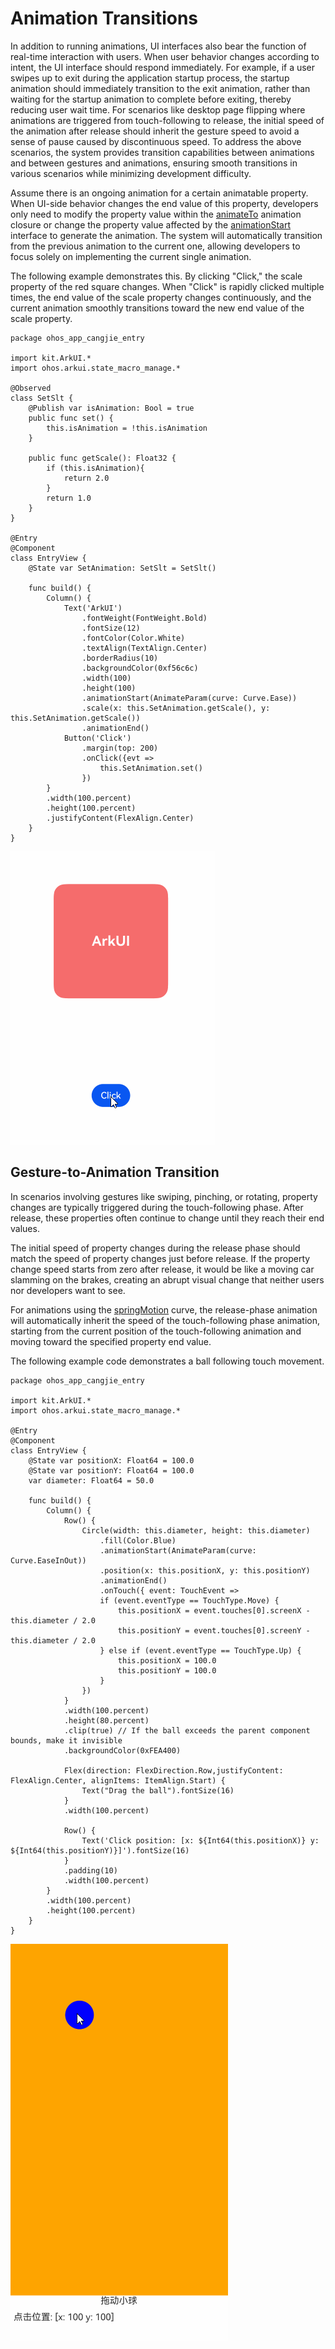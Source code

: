 # Animation Transitions

In addition to running animations, UI interfaces also bear the function of real-time interaction with users. When user behavior changes according to intent, the UI interface should respond immediately. For example, if a user swipes up to exit during the application startup process, the startup animation should immediately transition to the exit animation, rather than waiting for the startup animation to complete before exiting, thereby reducing user wait time. For scenarios like desktop page flipping where animations are triggered from touch-following to release, the initial speed of the animation after release should inherit the gesture speed to avoid a sense of pause caused by discontinuous speed. To address the above scenarios, the system provides transition capabilities between animations and between gestures and animations, ensuring smooth transitions in various scenarios while minimizing development difficulty.

Assume there is an ongoing animation for a certain animatable property. When UI-side behavior changes the end value of this property, developers only need to modify the property value within the [animateTo](../../../reference/source_en/arkui-cj/cj-animation-animateto.md#func-animatetoanimateparamunit) animation closure or change the property value affected by the [animationStart](../../../reference/source_en/arkui-cj/cj-animation-animation.md#func-animationstartanimateparam) interface to generate the animation. The system will automatically transition from the previous animation to the current one, allowing developers to focus solely on implementing the current single animation.

The following example demonstrates this. By clicking "Click," the scale property of the red square changes. When "Click" is rapidly clicked multiple times, the end value of the scale property changes continuously, and the current animation smoothly transitions toward the new end value of the scale property.

 <!--run-->

```cangjie
package ohos_app_cangjie_entry

import kit.ArkUI.*
import ohos.arkui.state_macro_manage.*

@Observed
class SetSlt {
    @Publish var isAnimation: Bool = true
    public func set() {
        this.isAnimation = !this.isAnimation
    }

    public func getScale(): Float32 {
        if (this.isAnimation){
            return 2.0
        }
        return 1.0
    }
}

@Entry
@Component
class EntryView {
    @State var SetAnimation: SetSlt = SetSlt()

    func build() {
        Column() {
            Text('ArkUI')
                .fontWeight(FontWeight.Bold)
                .fontSize(12)
                .fontColor(Color.White)
                .textAlign(TextAlign.Center)
                .borderRadius(10)
                .backgroundColor(0xf56c6c)
                .width(100)
                .height(100)
                .animationStart(AnimateParam(curve: Curve.Ease))
                .scale(x: this.SetAnimation.getScale(), y: this.SetAnimation.getScale())
                .animationEnd()
            Button('Click')
                .margin(top: 200)
                .onClick({evt =>
                    this.SetAnimation.set()
                })
        }
        .width(100.percent)
        .height(100.percent)
        .justifyContent(FlexAlign.Center)
    }
}
```

![animation1](./figures/animation1.gif)

## Gesture-to-Animation Transition

In scenarios involving gestures like swiping, pinching, or rotating, property changes are typically triggered during the touch-following phase. After release, these properties often continue to change until they reach their end values.

The initial speed of property changes during the release phase should match the speed of property changes just before release. If the property change speed starts from zero after release, it would be like a moving car slamming on the brakes, creating an abrupt visual change that neither users nor developers want to see.

For animations using the [springMotion](../../../reference/source_en/arkui-cj/cj-apis-curves.md#static-func-springmotionfloat32float32float32) curve, the release-phase animation will automatically inherit the speed of the touch-following phase animation, starting from the current position of the touch-following animation and moving toward the specified property end value.

The following example code demonstrates a ball following touch movement.

 <!--run-->

```cangjie
package ohos_app_cangjie_entry

import kit.ArkUI.*
import ohos.arkui.state_macro_manage.*

@Entry
@Component
class EntryView {
    @State var positionX: Float64 = 100.0
    @State var positionY: Float64 = 100.0
    var diameter: Float64 = 50.0

    func build() {
        Column() {
            Row() {
                Circle(width: this.diameter, height: this.diameter)
                    .fill(Color.Blue)
                    .animationStart(AnimateParam(curve: Curve.EaseInOut))
                    .position(x: this.positionX, y: this.positionY)
                    .animationEnd()
                    .onTouch({ event: TouchEvent =>
                    if (event.eventType == TouchType.Move) {
                        this.positionX = event.touches[0].screenX - this.diameter / 2.0
                        this.positionY = event.touches[0].screenY - this.diameter / 2.0
                    } else if (event.eventType == TouchType.Up) {
                        this.positionX = 100.0
                        this.positionY = 100.0
                    }
                })
            }
            .width(100.percent)
            .height(80.percent)
            .clip(true) // If the ball exceeds the parent component bounds, make it invisible
            .backgroundColor(0xFEA400)

            Flex(direction: FlexDirection.Row,justifyContent: FlexAlign.Center, alignItems: ItemAlign.Start) {
                Text("Drag the ball").fontSize(16)
            }
            .width(100.percent)

            Row() {
                Text('Click position: [x: ${Int64(this.positionX)} y: ${Int64(this.positionY)}]').fontSize(16)
            }
            .padding(10)
            .width(100.percent)
        }
        .width(100.percent)
        .height(100.percent)
    }
}
```

![animation2](./figures/animation2.gif)
